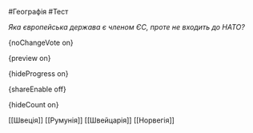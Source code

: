 #Географія #Тест

*Яка європейська держава є членом ЄС, проте не входить до НАТО?*

{noChangeVote on}

{preview on}

{hideProgress on}

{shareEnable off}

{hideCount on}

[[Швеція]]
[[Румунія]]
[[Швейцарія]]
[[Норвегія]]
